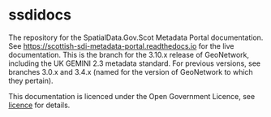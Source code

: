 # ssdidocs

The repository for the SpatialData.Gov.Scot Metadata Portal documentation. See https://scottish-sdi-metadata-portal.readthedocs.io for the live documentation. This is the branch for the 3.10.x release of GeoNetwork, including the UK GEMINI 2.3 metadata standard. For previous versions, see branches 3.0.x and 3.4.x (named for the version of GeoNetwork to which they pertain).

This documentation is licenced under the Open Government Licence, see [licence](licence.md) for details.
